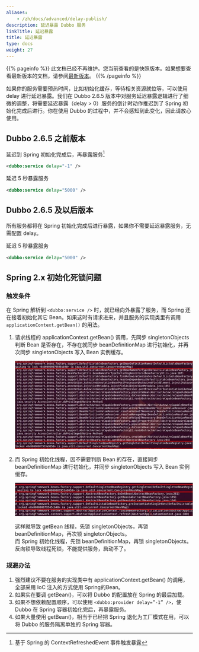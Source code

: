 ```yaml
---
aliases:
    - /zh/docs/advanced/delay-publish/
description: 延迟暴露 Dubbo 服务
linkTitle: 延迟暴露
title: 延迟暴露
type: docs
weight: 27
---
```



{{% pageinfo %}} 此文档已经不再维护。您当前查看的是快照版本。如果想要查看最新版本的文档，请参阅[最新版本](/zh-cn/docs3-v2/java-sdk/advanced-features-and-usage/service/delay-publish/)。
{{% /pageinfo %}}

如果你的服务需要预热时间，比如初始化缓存，等待相关资源就位等，可以使用 delay 进行延迟暴露。我们在 Dubbo 2.6.5 版本中对服务延迟暴露逻辑进行了细微的调整，将需要延迟暴露（delay > 0）服务的倒计时动作推迟到了 Spring 初始化完成后进行。你在使用 Dubbo 的过程中，并不会感知到此变化，因此请放心使用。

## Dubbo 2.6.5 之前版本

延迟到 Spring 初始化完成后，再暴露服务[^1]

```xml
<dubbo:service delay="-1" />
```

延迟 5 秒暴露服务

```xml
<dubbo:service delay="5000" />
```

## Dubbo 2.6.5 及以后版本

所有服务都将在 Spring 初始化完成后进行暴露，如果你不需要延迟暴露服务，无需配置 delay。

延迟 5 秒暴露服务

```xml
<dubbo:service delay="5000" />
```

## Spring 2.x 初始化死锁问题

### 触发条件

在 Spring 解析到 `<dubbo:service />` 时，就已经向外暴露了服务，而 Spring 还在接着初始化其它 Bean。如果这时有请求进来，并且服务的实现类里有调用 `applicationContext.getBean()` 的用法。

1. 请求线程的 applicationContext.getBean() 调用，先同步 singletonObjects 判断 Bean 是否存在，不存在就同步 beanDefinitionMap 进行初始化，并再次同步 singletonObjects 写入 Bean 实例缓存。 

    ![deadlock](/imgs/user/lock-get-bean.jpg)  

2. 而 Spring 初始化线程，因不需要判断 Bean 的存在，直接同步 beanDefinitionMap 进行初始化，并同步 singletonObjects 写入 Bean 实例缓存。
  
    ![/user-guide/images/lock-init-context.jpg](/imgs/user/lock-init-context.jpg)  

    这样就导致 getBean 线程，先锁 singletonObjects，再锁 beanDefinitionMap，再次锁 singletonObjects。  
而 Spring 初始化线程，先锁 beanDefinitionMap，再锁 singletonObjects。反向锁导致线程死锁，不能提供服务，启动不了。  

### 规避办法

1. 强烈建议不要在服务的实现类中有 applicationContext.getBean() 的调用，全部采用 IoC 注入的方式使用 Spring的Bean。
2. 如果实在要调 getBean()，可以将 Dubbo 的配置放在 Spring 的最后加载。
3. 如果不想依赖配置顺序，可以使用 `<dubbo:provider delay=”-1” />`，使 Dubbo 在 Spring 容器初始化完后，再暴露服务。
4. 如果大量使用 getBean()，相当于已经把 Spring 退化为工厂模式在用，可以将 Dubbo 的服务隔离单独的 Spring 容器。

[^1]: 基于 Spring 的 ContextRefreshedEvent 事件触发暴露